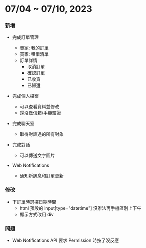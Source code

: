 # 07/04 ~ 07/10, 2023

### 新增
- 完成訂單管理
  - 賣家: 我的訂單
  - 買家: 租借清單
  - 訂單詳情
    - 取消訂單
    - 確認訂單
    - 已收貨
    - 已歸還

- 完成個人檔案
  - 可以查看資料並修改
  - 還沒做信箱/手機驗證

- 完成聊天室
  - 取得對話過的所有對象

- 完成對話
  - 可以傳送文字圖片

- Web Notifications
  - 通知新訊息和訂單更新

### 修改
- 下訂單時選擇日期時間
  - html 預設的 input[type="datetime"] 沒辦法再手機區別上下午
  - 顯示方式改用 div

### 問題
- Web Notifications API 要求 Permission 時按了沒反應
